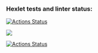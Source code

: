 ### Hexlet tests and linter status:
[![Actions Status](https://github.com/Katyakov-777/frontend-project-lvl2/workflows/hexlet-check/badge.svg)](https://github.com/Katyakov-777/frontend-project-lvl2/actions)

<a href="https://codeclimate.com/github/Katyakov-777/frontend-project-lvl2/maintainability"><img src="https://api.codeclimate.com/v1/badges/7b04cb11b31b865ccf4a/maintainability" /></a>

[![Actions Status](https://github.com/Katyakov-777/frontend-project-lvl2/actions/workflows/ci.yml/badge.svg)](https://github.com/Katyakov-777/frontend-project-lvl2/actions)
